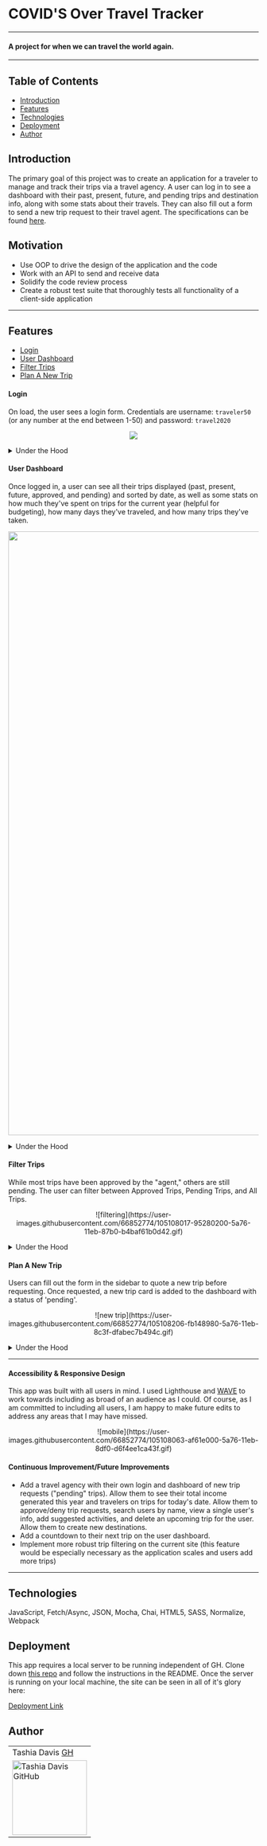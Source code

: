 # COVID'S Over Travel Tracker

---

#### A project for when we can travel the world again.

---

## Table of Contents
* [Introduction](#introduction)
* [Features](#features)
* [Technologies](#technologies)
* [Deployment](#deployment)
* [Author](#author)

## Introduction
The primary goal of this project was to create an application for a traveler to manage and track their trips via a travel agency. A user can log in to see a dashboard with their past, present, future, and pending trips and destination info, along with some stats about their travels. They can also fill out a form to send a new trip request to their travel agent. The specifications can be found [here](https://frontend.turing.io/projects/travel-tracker.html).

## Motivation
* Use OOP to drive the design of the application and the code
* Work with an API to send and receive data
* Solidify the code review process
* Create a robust test suite that thoroughly tests all functionality of a client-side application

---

## Features
* [Login](#Login)
* [User Dashboard](#User-Dashboard)
* [Filter Trips](#Filter-Trips)
* [Plan A New Trip](#Plan-A-New-Trip)

#### Login
On load, the user sees a login form. Credentials are username: `traveler50` (or any number at the end between 1-50) and password: `travel2020`
<p align = "center">
<img src="https://media.giphy.com/media/94qT4z80QExCPprrmX/giphy.gif">
<!-- ![login](https://user-images.githubusercontent.com/66852774/105107979-7e81ab00-5a76-11eb-8922-187b51cca44c.gif) -->
</p>
    <details>
      <summary>Under the Hood</summary>
      A single user's info is accessed by using `fetch` and interpolating their id into the endpoint. Error handling ensures that the form is filled out correctly by validating the username and password according to certain conditions.
    </details>

#### User Dashboard
Once logged in, a user can see all their trips displayed (past, present, future, approved, and pending) and sorted by date, as well as some stats on how much they've spent on trips for the current year (helpful for budgeting), how many days they've traveled, and how many trips they've taken.
<p align = "center">
<img width="1213" alt="travel-tracker-desktop" src="https://user-images.githubusercontent.com/66852774/105107925-63af3680-5a76-11eb-9835-5a3459d15b7d.png">
</p>
    <details>
      <summary>Under the Hood</summary>
      The user id is matched with their trips from the trips API, and then trips are matched with destination info from the destination API. All of this info is displayed on trip cards and a stats sidebar for the user to easily see.
    </details>

#### Filter Trips
While most trips have been approved by the "agent," others are still pending. The user can filter between Approved Trips, Pending Trips, and All Trips.
<p align = "center">
![filtering](https://user-images.githubusercontent.com/66852774/105108017-95280200-5a76-11eb-87b0-b4baf61b0d42.gif)
</p>
    <details>
      <summary>Under the Hood</summary>
      Upon creation of the trip cards, classes are added to each category of trip according to their status. Trip cards are either shown or hidden in the DOM depending on which button is clicked.
    </details>

#### Plan A New Trip
Users can fill out the form in the sidebar to quote a new trip before requesting. Once requested, a new trip card is added to the dashboard with a status of 'pending'.
<p align = "center">
![new trip](https://user-images.githubusercontent.com/66852774/105108206-fb148980-5a76-11eb-8c3f-dfabec7b494c.gif)
</p>
    <details>
      <summary>Under the Hood</summary>
      Error handling ensures that the form is filled out correctly. That way, the POST request will have the correct format.
    </details>

---

#### Accessibility & Responsive Design
This app was built with all users in mind. I used Lighthouse and [WAVE](https://wave.webaim.org/) to work towards including as broad of an audience as I could. Of course, as I am committed to including all users, I am happy to make future edits to address any areas that I may have missed.
<p align = "center">
![mobile](https://user-images.githubusercontent.com/66852774/105108063-af61e000-5a76-11eb-8df0-d6f4ee1ca43f.gif)
</p>


#### Continuous Improvement/Future Improvements
- Add a travel agency with their own login and dashboard of new trip requests ("pending" trips). Allow them to see their total income generated this year and travelers on trips for today's date. Allow them to approve/deny trip requests, search users by name, view a single user's info, add suggested activities, and delete an upcoming trip for the user. Allow them to create new destinations.
- Add a countdown to their next trip on the user dashboard.
- Implement more robust trip filtering on the current site (this feature would be especially necessary as the application scales and users add more trips)

---

## Technologies
JavaScript, Fetch/Async, JSON, Mocha, Chai, HTML5, SASS, Normalize, Webpack

## Deployment
This app requires a local server to be running independent of GH. Clone down [this repo](https://github.com/turingschool-examples/travel-tracker-api) and follow the instructions in the README. Once the server is running on your local machine, the site can be seen in all of it's glory here:

[Deployment Link](https://tashiad.github.io/travel-tracker/dist/index.html)

## Author
<table>
    <tr>
        <td> Tashia Davis <a href="https://github.com/tashiad">GH</td>
    </tr>
 <td><img src="https://avatars3.githubusercontent.com/u/66852774?s=400&v=4" alt="Tashia Davis GitHub"
 width="150" height="auto" /></td>
</table>
